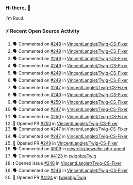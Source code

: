### Hi there, 👋

I'm Ruud.
 
### :zap: Recent Open Source Activity

<!--START_SECTION:activity-->
1. 🗣 Commented on [#249](https://github.com/VincentLanglet/Twig-CS-Fixer/pull/249#issuecomment-2221159754) in [VincentLanglet/Twig-CS-Fixer](https://github.com/VincentLanglet/Twig-CS-Fixer)
2. 🗣 Commented on [#249](https://github.com/VincentLanglet/Twig-CS-Fixer/pull/249#issuecomment-2221153145) in [VincentLanglet/Twig-CS-Fixer](https://github.com/VincentLanglet/Twig-CS-Fixer)
3. 🗣 Commented on [#249](https://github.com/VincentLanglet/Twig-CS-Fixer/pull/249#issuecomment-2221083803) in [VincentLanglet/Twig-CS-Fixer](https://github.com/VincentLanglet/Twig-CS-Fixer)
4. 🗣 Commented on [#249](https://github.com/VincentLanglet/Twig-CS-Fixer/pull/249#issuecomment-2221081841) in [VincentLanglet/Twig-CS-Fixer](https://github.com/VincentLanglet/Twig-CS-Fixer)
5. 🗣 Commented on [#249](https://github.com/VincentLanglet/Twig-CS-Fixer/pull/249#issuecomment-2221066806) in [VincentLanglet/Twig-CS-Fixer](https://github.com/VincentLanglet/Twig-CS-Fixer)
6. 🗣 Commented on [#249](https://github.com/VincentLanglet/Twig-CS-Fixer/pull/249#issuecomment-2219963446) in [VincentLanglet/Twig-CS-Fixer](https://github.com/VincentLanglet/Twig-CS-Fixer)
7. 🗣 Commented on [#247](https://github.com/VincentLanglet/Twig-CS-Fixer/pull/247#issuecomment-2219761873) in [VincentLanglet/Twig-CS-Fixer](https://github.com/VincentLanglet/Twig-CS-Fixer)
8. 🗣 Commented on [#249](https://github.com/VincentLanglet/Twig-CS-Fixer/pull/249#issuecomment-2219758157) in [VincentLanglet/Twig-CS-Fixer](https://github.com/VincentLanglet/Twig-CS-Fixer)
9. 🗣 Commented on [#250](https://github.com/VincentLanglet/Twig-CS-Fixer/pull/250#issuecomment-2219751540) in [VincentLanglet/Twig-CS-Fixer](https://github.com/VincentLanglet/Twig-CS-Fixer)
10. 🗣 Commented on [#247](https://github.com/VincentLanglet/Twig-CS-Fixer/pull/247#issuecomment-2219714040) in [VincentLanglet/Twig-CS-Fixer](https://github.com/VincentLanglet/Twig-CS-Fixer)
11. 🗣 Commented on [#250](https://github.com/VincentLanglet/Twig-CS-Fixer/pull/250#issuecomment-2219700634) in [VincentLanglet/Twig-CS-Fixer](https://github.com/VincentLanglet/Twig-CS-Fixer)
12. 💪 Opened PR [#250](https://github.com/VincentLanglet/Twig-CS-Fixer/pull/250) in [VincentLanglet/Twig-CS-Fixer](https://github.com/VincentLanglet/Twig-CS-Fixer)
13. 🗣 Commented on [#247](https://github.com/VincentLanglet/Twig-CS-Fixer/pull/247#issuecomment-2219677455) in [VincentLanglet/Twig-CS-Fixer](https://github.com/VincentLanglet/Twig-CS-Fixer)
14. 🗣 Commented on [#247](https://github.com/VincentLanglet/Twig-CS-Fixer/pull/247#issuecomment-2219674991) in [VincentLanglet/Twig-CS-Fixer](https://github.com/VincentLanglet/Twig-CS-Fixer)
15. 💪 Opened PR [#249](https://github.com/VincentLanglet/Twig-CS-Fixer/pull/249) in [VincentLanglet/Twig-CS-Fixer](https://github.com/VincentLanglet/Twig-CS-Fixer)
16. 🗣 Commented on [#909](https://github.com/newrelic/newrelic-php-agent/issues/909#issuecomment-2213173997) in [newrelic/newrelic-php-agent](https://github.com/newrelic/newrelic-php-agent)
17. 🗣 Commented on [#4123](https://github.com/twigphp/Twig/pull/4123#issuecomment-2212479358) in [twigphp/Twig](https://github.com/twigphp/Twig)
18. ❗ Opened issue [#248](https://github.com/VincentLanglet/Twig-CS-Fixer/issues/248) in [VincentLanglet/Twig-CS-Fixer](https://github.com/VincentLanglet/Twig-CS-Fixer)
19. 🗣 Commented on [#246](https://github.com/VincentLanglet/Twig-CS-Fixer/issues/246#issuecomment-2212416268) in [VincentLanglet/Twig-CS-Fixer](https://github.com/VincentLanglet/Twig-CS-Fixer)
20. 💪 Opened PR [#4124](https://github.com/twigphp/Twig/pull/4124) in [twigphp/Twig](https://github.com/twigphp/Twig)
<!--END_SECTION:activity-->
